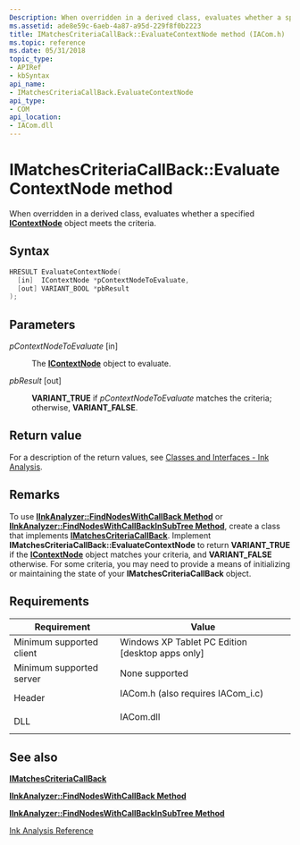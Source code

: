 ```yaml
---
Description: When overridden in a derived class, evaluates whether a specified IContextNode object meets the criteria.
ms.assetid: ade8e59c-6aeb-4a87-a95d-229f8f0b2223
title: IMatchesCriteriaCallBack::EvaluateContextNode method (IACom.h)
ms.topic: reference
ms.date: 05/31/2018
topic_type: 
- APIRef
- kbSyntax
api_name: 
- IMatchesCriteriaCallBack.EvaluateContextNode
api_type: 
- COM
api_location: 
- IACom.dll
---
```


# IMatchesCriteriaCallBack::EvaluateContextNode method

When overridden in a derived class, evaluates whether a specified [**IContextNode**](icontextnode.md) object meets the criteria.

## Syntax


```C++
HRESULT EvaluateContextNode(
  [in]  IContextNode *pContextNodeToEvaluate,
  [out] VARIANT_BOOL *pbResult
);
```



## Parameters

<dl> <dt>

*pContextNodeToEvaluate* \[in\]
</dt> <dd>

The [**IContextNode**](icontextnode.md) object to evaluate.

</dd> <dt>

*pbResult* \[out\]
</dt> <dd>

**VARIANT\_TRUE** if *pContextNodeToEvaluate* matches the criteria; otherwise, **VARIANT\_FALSE**.

</dd> </dl>

## Return value

For a description of the return values, see [Classes and Interfaces - Ink Analysis](classes-and-interfaces---ink-analysis.md).

## Remarks

To use [**IInkAnalyzer::FindNodesWithCallBack Method**](iinkanalyzer-findnodeswithcallback.md) or [**IInkAnalyzer::FindNodesWithCallBackInSubTree Method**](iinkanalyzer-findnodeswithcallbackinsubtree.md), create a class that implements [**IMatchesCriteriaCallBack**](imatchescriteriacallback.md). Implement **IMatchesCriteriaCallBack::EvaluateContextNode** to return **VARIANT\_TRUE** if the [**IContextNode**](icontextnode.md) object matches your criteria, and **VARIANT\_FALSE** otherwise. For some criteria, you may need to provide a means of initializing or maintaining the state of your **IMatchesCriteriaCallBack** object.

## Requirements



| Requirement | Value |
|-------------------------------------|---------------------------------------------------------------------------------------------------------------|
| Minimum supported client<br/> | Windows XP Tablet PC Edition \[desktop apps only\]<br/>                                                 |
| Minimum supported server<br/> | None supported<br/>                                                                                     |
| Header<br/>                   | <dl> <dt>IACom.h (also requires IACom\_i.c)</dt> </dl> |
| DLL<br/>                      | <dl> <dt>IACom.dll</dt> </dl>                          |



## See also

<dl> <dt>

[**IMatchesCriteriaCallBack**](imatchescriteriacallback.md)
</dt> <dt>

[**IInkAnalyzer::FindNodesWithCallBack Method**](iinkanalyzer-findnodeswithcallback.md)
</dt> <dt>

[**IInkAnalyzer::FindNodesWithCallBackInSubTree Method**](iinkanalyzer-findnodeswithcallbackinsubtree.md)
</dt> <dt>

[Ink Analysis Reference](ink-analysis-reference.md)
</dt> </dl>

 

 




